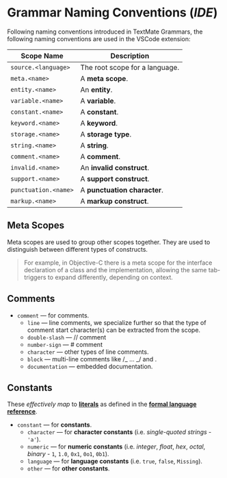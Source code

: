 # Grammar Naming Conventions (_IDE_)

Following naming conventions introduced in TextMate Grammars, the following naming conventions are used in the VSCode extension:

| Scope Name           | Description                    |
| -------------------- | ------------------------------ |
| `source.<language>`  | The root scope for a language. |
| `meta.<name>`        | A **meta scope**.              |
| `entity.<name>`      | An **entity**.                 |
| `variable.<name>`    | A **variable**.                |
| `constant.<name>`    | A **constant**.                |
| `keyword.<name>`     | A **keyword**.                 |
| `storage.<name>`     | A **storage type**.            |
| `string.<name>`      | A **string**.                  |
| `comment.<name>`     | A **comment**.                 |
| `invalid.<name>`     | An **invalid construct**.      |
| `support.<name>`     | A **support construct**.       |
| `punctuation.<name>` | A **punctuation character**.   |
| `markup.<name>`      | A **markup construct**.        |

## Meta Scopes

Meta scopes are used to group other scopes together. They are used to distinguish between different types of constructs.

> For example, in Objective-C there is a meta scope for the interface declaration of a class and the implementation, allowing the same tab-triggers to expand differently, depending on context.

## Comments

-   `comment` — for comments.
    -   `line` — line comments, we specialize further so that the type of comment start character(s) can be extracted from the scope.
    -   `double-slash` — // comment
    -   `number-sign` — # comment
    -   `character` — other types of line comments.
    -   `block` — multi-line comments like /_ … _/ and <!-- … -->.
    -   `documentation` — embedded documentation.

## Constants

These _effectively map_ to [**literals**][literals] as defined in the [**formal language reference**][leaf reference].

-   `constant` — for **constants**.
    -   `character` — for **character constants** (i.e. _single-quoted strings_ - `'a'`).
    -   `numeric` — for **numeric constants** (i.e. _integer_, _float_, _hex_, _octal_, _binary_ - `1`, `1.0`, `0x1`, `0o1`, `0b1`).
    -   `language` — for **language constants** (i.e. `true`, `false`, `Missing`).
    -   `other` — for **other constants**.

[literals]: https://en.wikipedia.org/wiki/Literal_(computer_programming)
[leaf reference]: https://leaf.dev/reference
